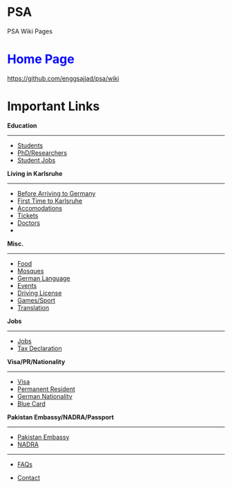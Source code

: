 # PSA
PSA Wiki Pages
#  <span style="color:blue">Home Page</span>
https://github.com/enggsajjad/psa/wiki

# Important Links
**Education**

***

* [Students](https://github.com/enggsajjad/psa/wiki/Students)
* [PhD/Researchers](https://github.com/enggsajjad/psa/wiki/PhD)
* [Student Jobs](https://github.com/enggsajjad/psa/wiki/Student-Jobs)

**Living in Karlsruhe**

***

* [Before Arriving to Germany](https://github.com/enggsajjad/psa/wiki/Before-Arriving-to-Germany)
* [First Time to Karlsruhe](https://github.com/enggsajjad/psa/wiki/First-Time-to-Karlsruhe)
* [Accomodations](https://github.com/enggsajjad/psa/wiki/Accomodation)
* [Tickets](https://github.com/enggsajjad/psa/wiki/Tickets)
* [Doctors](https://github.com/enggsajjad/psa/wiki/Doctors)
* 
**Misc.**

***

* [Food](https://github.com/enggsajjad/psa/wiki/Food)
* [Mosques](https://github.com/enggsajjad/psa/wiki/Mosques)
* [German Language](https://github.com/enggsajjad/psa/wiki/German-Language)
* [Events](https://github.com/enggsajjad/psa/wiki/Events)
* [Driving License](https://github.com/enggsajjad/psa/wiki/Driving-License)
* [Games/Sport](https://github.com/enggsajjad/psa/wiki/Sport)
* [Translation](https://github.com/enggsajjad/psa/wiki/Translation)

**Jobs**

***

* [Jobs](https://github.com/enggsajjad/psa/wiki/Jobs)
* [Tax Declaration](https://github.com/enggsajjad/psa/wiki/Tax-Declaration)

**Visa/PR/Nationality**

***

* [Visa](https://github.com/enggsajjad/psa/wiki/Visa)
* [Permanent Resident](https://github.com/enggsajjad/psa/wiki/Permanent-Resident)
* [German Nationality](https://github.com/enggsajjad/psa/wiki/German-Nationality)
* [Blue Card](https://github.com/enggsajjad/psa/wiki/Blue-Card)

**Pakistan Embassy/NADRA/Passport**

***

* [Pakistan Embassy](https://github.com/enggsajjad/psa/wiki/Pakistan-Embassy)
* [NADRA](https://github.com/enggsajjad/psa/wiki/NADRA)

***

* [FAQs](https://github.com/enggsajjad/psa/wiki/FAQs)

* [Contact](https://github.com/enggsajjad/psa/wiki/Contact)
